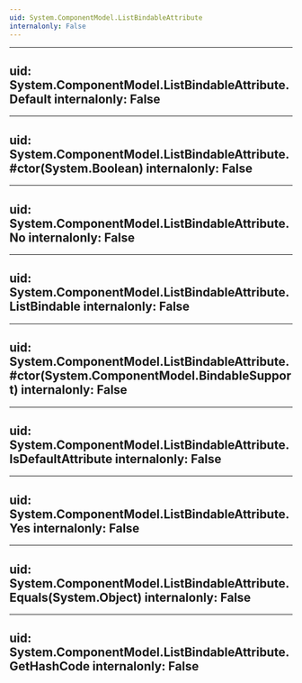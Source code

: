```yaml
---
uid: System.ComponentModel.ListBindableAttribute
internalonly: False
---
```


---
uid: System.ComponentModel.ListBindableAttribute.Default
internalonly: False
---

---
uid: System.ComponentModel.ListBindableAttribute.#ctor(System.Boolean)
internalonly: False
---

---
uid: System.ComponentModel.ListBindableAttribute.No
internalonly: False
---

---
uid: System.ComponentModel.ListBindableAttribute.ListBindable
internalonly: False
---

---
uid: System.ComponentModel.ListBindableAttribute.#ctor(System.ComponentModel.BindableSupport)
internalonly: False
---

---
uid: System.ComponentModel.ListBindableAttribute.IsDefaultAttribute
internalonly: False
---

---
uid: System.ComponentModel.ListBindableAttribute.Yes
internalonly: False
---

---
uid: System.ComponentModel.ListBindableAttribute.Equals(System.Object)
internalonly: False
---

---
uid: System.ComponentModel.ListBindableAttribute.GetHashCode
internalonly: False
---
